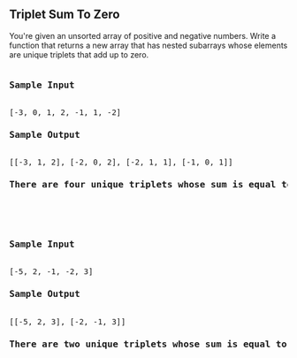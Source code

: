 ## Triplet Sum To Zero

You're given an unsorted array of positive and negative numbers. Write a function that returns a new array that has nested subarrays whose elements are unique triplets that add up to zero. 

<pre>
<h3>Sample Input</h3>
[-3, 0, 1, 2, -1, 1, -2]
<h3>Sample Output</h3>
[[-3, 1, 2], [-2, 0, 2], [-2, 1, 1], [-1, 0, 1]]
<p><h3>There are four unique triplets whose sum is equal to zero.</p>
</pre>

<pre>
<h3>Sample Input</h3>
[-5, 2, -1, -2, 3]
<h3>Sample Output</h3>
[[-5, 2, 3], [-2, -1, 3]]
<p><h3>There are two unique triplets whose sum is equal to zero.</p>
</pre>